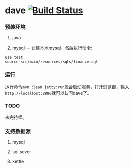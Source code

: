dave [![Build Status](https://travis-ci.org/modzila/dave.svg?branch=master)](https://travis-ci.org/modzila/dave)
====

### 预装环境

1. java

2. mysql － 创建本地mysql，然后执行命令:

```
use test
source src/main/resources/sqls/finance.sql
```

### 运行

运行命令```mvn clean jetty:run```就会启动服务，打开浏览器，输入```http://localhost:8880```就可以访问dave了。

### TODO

未完待续。

### 支持数据源

1. mysql

2. sql sever

3. kettle
